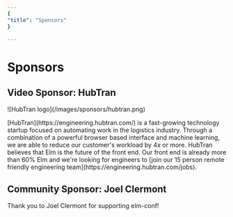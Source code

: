 ```yaml
---
{
"title": "Sponsors"
}

---
```


# Sponsors

## Video Sponsor: HubTran

<div class="sponsor-row">
  ![HubTran logo](/images/sponsors/hubtran.png)
  <p>
  [HubTran](https://engineering.hubtran.com/) is a fast-growing technology startup focused on automating work in the logistics industry. Through a combination of a powerful browser based interface and machine learning, we are able to reduce our customer's workload by 4x or more. HubTran believes that Elm is the future of the front end. Our front end is already more than 60% Elm and we're looking for engineers to [join our 15 person remote friendly engineering team](https://engineering.hubtran.com/jobs).
  </p>
</div>

## Community Sponsor: Joel Clermont

Thank you to Joel Clermont for supporting elm-conf!

